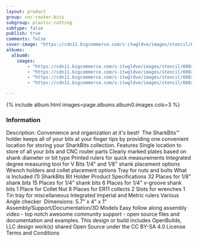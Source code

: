 ```yaml
---
layout: product
group: cnc-router-bits
subgroup: plastic-cutting
subtype: false
publish: true
comments: false
cover-image: "https://cdn11.bigcommerce.com/s-itwgldve/images/stencil/608x608/products/2627/6322/sharkbit_tray__2__43441.1675310623.png?c=2"
albums:
  album0:
    images:
        - "https://cdn11.bigcommerce.com/s-itwgldve/images/stencil/608x608/products/2627/6322/sharkbit_tray__2__43441.1675310623.png?c=2"
        - "https://cdn11.bigcommerce.com/s-itwgldve/images/stencil/608x608/products/2627/6354/sharkbit_tray_1__13091.1675310624.png?c=2"
        - "https://cdn11.bigcommerce.com/s-itwgldve/images/stencil/608x608/products/2627/6361/sharkbit_tray_v1_2000__72824.1675310624.png?c=2"
        - "https://cdn11.bigcommerce.com/s-itwgldve/images/stencil/608x608/products/2627/6442/showoff_size__37959.1675310624.png?c=2"

---
```


{% include album.html images=page.albums.album0.images cols=3 %}

### Information

Description:
 Convenience and organization at it\'s best!  The SharkBits™ holder keeps all of your bits at your finger tips by providing one convenient location for storing your SharkBits collection.   Features  Single location to store of all your bits and CNC router parts Clearly marked plates based on shank diameter or bit type Printed rulers for quick measurements Integrated degree measuring tool for V Bits 1/4" and 1/8" shank placement options Wrench holders and collet placement options Tray for nuts and bolts  What is Included  (1) SharkBits Bit Holder  Product Specifications  32 Places for 1/8" shank bits 15 Places for 1/4" shank bits 6 Places for 1/4" v-groove shank bits 1 Place for Collet Nut 8 Places for ER11 collects 2 Slots for wrenches 1 Tin tray for miscellaneous Integrated Imperial and Metric rulers Various Angle checker  Dimensions: 5.7" x 4" x 1" Assembly/Support/Documentation/3D Models   Easy follow along assembly video - top notch awesome community support - open source files and documentation and examples. This design or build includes  OpenBuilds, LLC design work(s) shared Open Source under the CC BY-SA 4.0 License Terms and Conditions  

